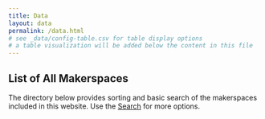 ```yaml
---
title: Data
layout: data
permalink: /data.html
# see _data/config-table.csv for table display options
# a table visualization will be added below the content in this file
---
```


## List of All Makerspaces

The directory below provides sorting and basic search of the makerspaces included in this website. Use the [Search](/search/index.html) for more options. 